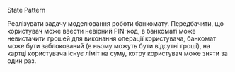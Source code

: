 ﻿State Pattern

 Реалізувати задачу моделювання роботи банкомату. Передбачити, що 
користувач може ввести невірний PIN-код, в банкоматі може невистачити 
грошей для виконання операції користувача, банкомат може бути 
заблокований (в ньому можуть бути відсутні гроші), на картці 
користувача існує ліміт на суму, котру користувач може зняти за один раз.
